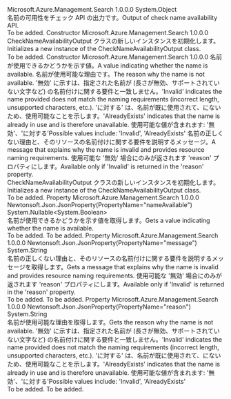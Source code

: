 <Type Name="CheckNameAvailabilityOutput" FullName="Microsoft.Azure.Management.Search.Models.CheckNameAvailabilityOutput">
  <TypeSignature Language="C#" Value="public class CheckNameAvailabilityOutput" />
  <TypeSignature Language="ILAsm" Value=".class public auto ansi beforefieldinit CheckNameAvailabilityOutput extends System.Object" />
  <TypeSignature Language="DocId" Value="T:Microsoft.Azure.Management.Search.Models.CheckNameAvailabilityOutput" />
  <TypeSignature Language="VB.NET" Value="Public Class CheckNameAvailabilityOutput" />
  <TypeSignature Language="F#" Value="type CheckNameAvailabilityOutput = class" />
  <AssemblyInfo>
    <AssemblyName>Microsoft.Azure.Management.Search</AssemblyName>
    <AssemblyVersion>1.0.0.0</AssemblyVersion>
  </AssemblyInfo>
  <Base>
    <BaseTypeName>System.Object</BaseTypeName>
  </Base>
  <Interfaces />
  <Docs>
    <summary>
            <span data-ttu-id="26ed2-101">名前の可用性をチェック API の出力です。</span><span class="sxs-lookup"><span data-stu-id="26ed2-101">Output of check name availability API.</span></span>
            </summary>
    <remarks>To be added.</remarks>
  </Docs>
  <Members>
    <Member MemberName=".ctor">
      <MemberSignature Language="C#" Value="public CheckNameAvailabilityOutput ();" />
      <MemberSignature Language="ILAsm" Value=".method public hidebysig specialname rtspecialname instance void .ctor() cil managed" />
      <MemberSignature Language="DocId" Value="M:Microsoft.Azure.Management.Search.Models.CheckNameAvailabilityOutput.#ctor" />
      <MemberSignature Language="VB.NET" Value="Public Sub New ()" />
      <MemberType>Constructor</MemberType>
      <AssemblyInfo>
        <AssemblyName>Microsoft.Azure.Management.Search</AssemblyName>
        <AssemblyVersion>1.0.0.0</AssemblyVersion>
      </AssemblyInfo>
      <Parameters />
      <Docs>
        <summary>
            <span data-ttu-id="26ed2-102">CheckNameAvailabilityOutput クラスの新しいインスタンスを初期化します。</span><span class="sxs-lookup"><span data-stu-id="26ed2-102">Initializes a new instance of the CheckNameAvailabilityOutput class.</span></span>
            </summary>
        <remarks>To be added.</remarks>
      </Docs>
    </Member>
    <Member MemberName=".ctor">
      <MemberSignature Language="C#" Value="public CheckNameAvailabilityOutput (Nullable&lt;bool&gt; isNameAvailable = null, string reason = null, string message = null);" />
      <MemberSignature Language="ILAsm" Value=".method public hidebysig specialname rtspecialname instance void .ctor(valuetype System.Nullable`1&lt;bool&gt; isNameAvailable, string reason, string message) cil managed" />
      <MemberSignature Language="DocId" Value="M:Microsoft.Azure.Management.Search.Models.CheckNameAvailabilityOutput.#ctor(System.Nullable{System.Boolean},System.String,System.String)" />
      <MemberSignature Language="VB.NET" Value="Public Sub New (Optional isNameAvailable As Nullable(Of Boolean) = null, Optional reason As String = null, Optional message As String = null)" />
      <MemberSignature Language="F#" Value="new Microsoft.Azure.Management.Search.Models.CheckNameAvailabilityOutput : Nullable&lt;bool&gt; * string * string -&gt; Microsoft.Azure.Management.Search.Models.CheckNameAvailabilityOutput" Usage="new Microsoft.Azure.Management.Search.Models.CheckNameAvailabilityOutput (isNameAvailable, reason, message)" />
      <MemberType>Constructor</MemberType>
      <AssemblyInfo>
        <AssemblyName>Microsoft.Azure.Management.Search</AssemblyName>
        <AssemblyVersion>1.0.0.0</AssemblyVersion>
      </AssemblyInfo>
      <Parameters>
        <Parameter Name="isNameAvailable" Type="System.Nullable&lt;System.Boolean&gt;" />
        <Parameter Name="reason" Type="System.String" />
        <Parameter Name="message" Type="System.String" />
      </Parameters>
      <Docs>
        <param name="isNameAvailable"><span data-ttu-id="26ed2-103">名前が使用できるかどうかを示す値。</span><span class="sxs-lookup"><span data-stu-id="26ed2-103">A value indicating whether the name is available.</span></span></param>
        <param name="reason"><span data-ttu-id="26ed2-104">名前が使用可能な理由です。</span><span class="sxs-lookup"><span data-stu-id="26ed2-104">The reason why the name is not available.</span></span>
            <span data-ttu-id="26ed2-105">'無効' に示すは、指定された名前が (長さが無効、サポートされていない文字など) の名前付けに関する要件と一致しません。</span><span class="sxs-lookup"><span data-stu-id="26ed2-105">'Invalid' indicates the name provided does not match the naming requirements (incorrect length, unsupported characters, etc.).</span></span>
            <span data-ttu-id="26ed2-106">'に対する' は、名前が既に使用されて、にないため、使用可能なことを示します。</span><span class="sxs-lookup"><span data-stu-id="26ed2-106">'AlreadyExists' indicates that the name is already in use and is therefore unavailable.</span></span> <span data-ttu-id="26ed2-107">使用可能な値が含まれます: '無効'、'に対する'</span><span class="sxs-lookup"><span data-stu-id="26ed2-107">Possible values include: 'Invalid', 'AlreadyExists'</span></span></param>
        <param name="message"><span data-ttu-id="26ed2-108">名前の正しくない理由と、そのリソースの名前付けに関する要件を説明するメッセージ。</span><span class="sxs-lookup"><span data-stu-id="26ed2-108">A message that explains why the name is invalid and provides resource naming requirements.</span></span> <span data-ttu-id="26ed2-109">使用可能な '無効' 場合にのみが返されます 'reason' プロパティにします。</span><span class="sxs-lookup"><span data-stu-id="26ed2-109">Available only if 'Invalid' is returned in the 'reason' property.</span></span></param>
        <summary>
            <span data-ttu-id="26ed2-110">CheckNameAvailabilityOutput クラスの新しいインスタンスを初期化します。</span><span class="sxs-lookup"><span data-stu-id="26ed2-110">Initializes a new instance of the CheckNameAvailabilityOutput class.</span></span>
            </summary>
        <remarks>To be added.</remarks>
      </Docs>
    </Member>
    <Member MemberName="IsNameAvailable">
      <MemberSignature Language="C#" Value="public Nullable&lt;bool&gt; IsNameAvailable { get; }" />
      <MemberSignature Language="ILAsm" Value=".property instance valuetype System.Nullable`1&lt;bool&gt; IsNameAvailable" />
      <MemberSignature Language="DocId" Value="P:Microsoft.Azure.Management.Search.Models.CheckNameAvailabilityOutput.IsNameAvailable" />
      <MemberSignature Language="VB.NET" Value="Public ReadOnly Property IsNameAvailable As Nullable(Of Boolean)" />
      <MemberSignature Language="F#" Value="member this.IsNameAvailable : Nullable&lt;bool&gt;" Usage="Microsoft.Azure.Management.Search.Models.CheckNameAvailabilityOutput.IsNameAvailable" />
      <MemberType>Property</MemberType>
      <AssemblyInfo>
        <AssemblyName>Microsoft.Azure.Management.Search</AssemblyName>
        <AssemblyVersion>1.0.0.0</AssemblyVersion>
      </AssemblyInfo>
      <Attributes>
        <Attribute>
          <AttributeName>Newtonsoft.Json.JsonProperty(PropertyName="nameAvailable")</AttributeName>
        </Attribute>
      </Attributes>
      <ReturnValue>
        <ReturnType>System.Nullable&lt;System.Boolean&gt;</ReturnType>
      </ReturnValue>
      <Docs>
        <summary>
            <span data-ttu-id="26ed2-111">名前が使用できるかどうかを示す値を取得します。</span><span class="sxs-lookup"><span data-stu-id="26ed2-111">Gets a value indicating whether the name is available.</span></span>
            </summary>
        <value>To be added.</value>
        <remarks>To be added.</remarks>
      </Docs>
    </Member>
    <Member MemberName="Message">
      <MemberSignature Language="C#" Value="public string Message { get; }" />
      <MemberSignature Language="ILAsm" Value=".property instance string Message" />
      <MemberSignature Language="DocId" Value="P:Microsoft.Azure.Management.Search.Models.CheckNameAvailabilityOutput.Message" />
      <MemberSignature Language="VB.NET" Value="Public ReadOnly Property Message As String" />
      <MemberSignature Language="F#" Value="member this.Message : string" Usage="Microsoft.Azure.Management.Search.Models.CheckNameAvailabilityOutput.Message" />
      <MemberType>Property</MemberType>
      <AssemblyInfo>
        <AssemblyName>Microsoft.Azure.Management.Search</AssemblyName>
        <AssemblyVersion>1.0.0.0</AssemblyVersion>
      </AssemblyInfo>
      <Attributes>
        <Attribute>
          <AttributeName>Newtonsoft.Json.JsonProperty(PropertyName="message")</AttributeName>
        </Attribute>
      </Attributes>
      <ReturnValue>
        <ReturnType>System.String</ReturnType>
      </ReturnValue>
      <Docs>
        <summary>
            <span data-ttu-id="26ed2-112">名前の正しくない理由と、そのリソースの名前付けに関する要件を説明するメッセージを取得します。</span><span class="sxs-lookup"><span data-stu-id="26ed2-112">Gets a message that explains why the name is invalid and provides resource naming requirements.</span></span> <span data-ttu-id="26ed2-113">使用可能な '無効' 場合にのみが返されます 'reason' プロパティにします。</span><span class="sxs-lookup"><span data-stu-id="26ed2-113">Available only if 'Invalid' is returned in the 'reason' property.</span></span>
            </summary>
        <value>To be added.</value>
        <remarks>To be added.</remarks>
      </Docs>
    </Member>
    <Member MemberName="Reason">
      <MemberSignature Language="C#" Value="public string Reason { get; }" />
      <MemberSignature Language="ILAsm" Value=".property instance string Reason" />
      <MemberSignature Language="DocId" Value="P:Microsoft.Azure.Management.Search.Models.CheckNameAvailabilityOutput.Reason" />
      <MemberSignature Language="VB.NET" Value="Public ReadOnly Property Reason As String" />
      <MemberSignature Language="F#" Value="member this.Reason : string" Usage="Microsoft.Azure.Management.Search.Models.CheckNameAvailabilityOutput.Reason" />
      <MemberType>Property</MemberType>
      <AssemblyInfo>
        <AssemblyName>Microsoft.Azure.Management.Search</AssemblyName>
        <AssemblyVersion>1.0.0.0</AssemblyVersion>
      </AssemblyInfo>
      <Attributes>
        <Attribute>
          <AttributeName>Newtonsoft.Json.JsonProperty(PropertyName="reason")</AttributeName>
        </Attribute>
      </Attributes>
      <ReturnValue>
        <ReturnType>System.String</ReturnType>
      </ReturnValue>
      <Docs>
        <summary>
            <span data-ttu-id="26ed2-114">名前が使用可能な理由を取得します。</span><span class="sxs-lookup"><span data-stu-id="26ed2-114">Gets the reason why the name is not available.</span></span> <span data-ttu-id="26ed2-115">'無効' に示すは、指定された名前が (長さが無効、サポートされていない文字など) の名前付けに関する要件と一致しません。</span><span class="sxs-lookup"><span data-stu-id="26ed2-115">'Invalid' indicates the name provided does not match the naming requirements (incorrect length, unsupported characters, etc.).</span></span> <span data-ttu-id="26ed2-116">'に対する' は、名前が既に使用されて、にないため、使用可能なことを示します。</span><span class="sxs-lookup"><span data-stu-id="26ed2-116">'AlreadyExists' indicates that the name is already in use and is therefore unavailable.</span></span> <span data-ttu-id="26ed2-117">使用可能な値が含まれます: '無効'、'に対する'</span><span class="sxs-lookup"><span data-stu-id="26ed2-117">Possible values include: 'Invalid', 'AlreadyExists'</span></span>
            </summary>
        <value>To be added.</value>
        <remarks>To be added.</remarks>
      </Docs>
    </Member>
  </Members>
</Type>